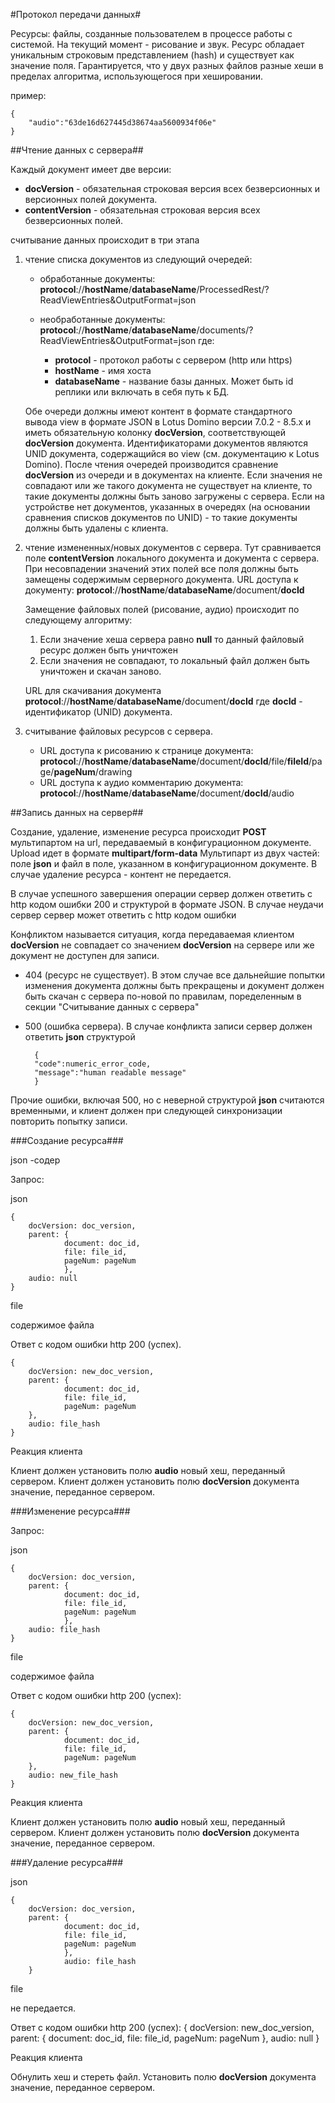 #Протокол передачи данных#

Ресурсы: файлы, созданные пользователем в процессе работы с системой. На текущий момент - рисование и звук.
Ресурс обладает уникальным строковым представлением (hash) и существует как значение поля. Гарантируется, что у двух разных файлов разные хеши в пределах алгоритма, использующегося при хешировании.

пример:

	{
		"audio":"63de16d627445d38674aa5600934f06e"
	}

##Чтение данных с сервера##

Каждый документ имеет две версии:

* **docVersion** - обязательная строковая версия всех безверсионных и версионных полей документа.
* **contentVersion** - обязательная строковая версия всех безверсионных полей.

считывание данных происходит в три этапа

1. чтение списка документов из следующий очередей:
	* обработанные документы: **protocol**://**hostName**/**databaseName**/ProcessedRest/?ReadViewEntries&OutputFormat=json
	* необработанные документы: **protocol**://**hostName**/**databaseName**/documents/?ReadViewEntries&OutputFormat=json
		где:

		* **protocol** - протокол работы с сервером (http или https)
		* **hostName** - имя хоста
		* **databaseName** - название базы данных. Может быть id реплики или включать в себя путь к БД.

   Обе очереди должны имеют контент в формате стандартного вывода view в формате JSON в Lotus Domino версии 7.0.2 - 8.5.x и иметь обязательную колонку **docVersion**, соответствующей **docVersion** документа. Идентификаторами документов являются UNID документа, содержащийся во view (см. документацию к Lotus Domino).
   После чтения очередей производится сравнение **docVersion** из очереди и в документах на клиенте. Если значения не совпадают или же такого документа не существует на клиенте, то такие документы должны быть заново загружены с сервера. Если на устройстве нет документов, указанных в очередях (на основании сравнения списков документов по UNID) - то такие документы должны быть удалены с клиента.

2. чтение измененных/новых документов с сервера. Тут сравнивается поле **contentVersion** локального документа и документа с сервера. При несовпадении значений этих полей все поля должны быть замещены содержимым серверного документа. URL доступа к документу: **protocol**://**hostName**/**databaseName**/document/**docId**

	Замещение файловых полей (рисование, аудио) происходит по следующему алгоритму:

	1. Если значение хеша сервера равно **null** то данный файловый ресурс должен быть уничтожен
	2. Если значения не совпадают, то локальный файл должен быть уничтожен и скачан заново.
	
	URL для скачивания документа **protocol**://**hostName**/**databaseName**/document/**docId**
	где **docId** - идентификатор (UNID) документа.

3. считывание файловых ресурсов с сервера.
	* URL доступа к рисованию к странице документа: **protocol**://**hostName**/**databaseName**/document/**docId**/file/**fileId**/page/**pageNum**/drawing
	* URL доступа к аудио комментарию документа: **protocol**://**hostName**/**databaseName**/document/**docId**/audio


##Запись данных на сервер##

Создание, удаление, изменение ресурса происходит **POST** мультипартом на  url, передаваемый в конфигурационном документе. 
Upload идет в формате **multipart/form-data** Мультипарт из двух частей: поле **json** и файл в поле, указанном в конфигурационном документе. 
В случае удаление ресурса - контент не передается.

В случае успешного завершения операции сервер должен ответить с http кодом ошибки 200 и структурой в формате JSON.
В случае неудачи сервер сервер может ответить с http кодом ошибки 

Конфликтом называется ситуация, когда передаваемая клиентом **docVersion** не совпадает со значением **docVersion** на сервере или же документ не доступен для записи.

* 404 (ресурс не существует). В этом случае все дальнейшие попытки изменения документа должны быть прекращены и документ должен быть скачан с сервера по-новой по правилам, поределенным в секции "Считывание данных с сервера"
* 500 (ошибка сервера). В случае конфликта записи сервер должен ответить **json** структурой

		{
		"code":numeric_error_code,
		"message":"human readable message"
		}

Прочие ошибки, включая 500, но с неверной структурой **json** считаются временными, и клиент должен при следующей синхронизации повторить попытку записи.

###Создание ресурса###

json -содер

Запрос:

json

	{ 
        docVersion: doc_version, 
        parent: { 
                document: doc_id, 
                file: file_id, 
                pageNum: pageNum 
                }, 
        audio: null
	}
	 
file

содержимое файла

Ответ c кодом ошибки http 200 (успех).

	{ 
        docVersion: new_doc_version, 
        parent: { 
                document: doc_id, 
                file: file_id, 
                pageNum: pageNum 
        }, 
        audio: file_hash
	} 

Реакция клиента

Клиент должен установить полю **audio** новый хеш, переданный сервером.
Клиент должен установить полю **docVersion** документа значение, переданное сервером.

###Изменение ресурса###

Запрос:

json

	{ 
        docVersion: doc_version, 
        parent: { 
                document: doc_id, 
                file: file_id, 
                pageNum: pageNum 
                }, 
        audio: file_hash
	} 
	
file

содержимое файла

Ответ c кодом ошибки http 200 (успех):

	{ 
        docVersion: new_doc_version, 
        parent: { 
                document: doc_id, 
                file: file_id, 
                pageNum: pageNum 
        }, 
        audio: new_file_hash
	} 

Реакция клиента

Клиент должен установить полю **audio** новый хеш, переданный сервером.
Клиент должен установить полю **docVersion** документа значение, переданное сервером.

###Удаление ресурса###

json

	{ 
        docVersion: doc_version, 
        parent: { 
                document: doc_id, 
                file: file_id, 
                pageNum: pageNum 
                }, 
                audio: file_hash
		}


file

не передается. 

Ответ c кодом ошибки http 200 (успех):
	{ 
        docVersion: new_doc_version, 
        parent: { 
                document: doc_id, 
                file: file_id, 
                pageNum: pageNum 
        }, 
        audio: null 
	} 

Реакция клиента

Обнулить хеш и стереть файл.
Установить полю **docVersion** документа значение, переданное сервером.

